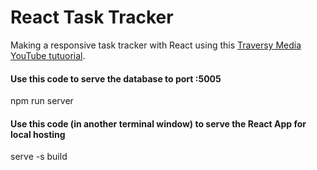 # React Task Tracker

Making a responsive task tracker with React using this [Traversy Media YouTube tutuorial](https://www.youtube.com/watch?v=w7ejDZ8SWv8).

#### Use this code to serve the database to port :5005
npm run server

#### Use this code (in another terminal window) to serve the React App for local hosting
serve -s build
